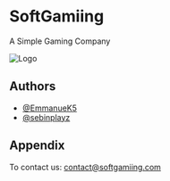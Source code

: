 
# SoftGamiing

A Simple Gaming Company 


![Logo](https://softgamiing.com/softgaming/assets/img/softgamiing-logo.png)


## Authors

- [@EmmanueK5](https://github.com/Emmanuek5/)
- [@sebinplayz](https://github.com/orgs/SoftGamiing/people/sebinplayz)


## Appendix

To contact us: [contact@softgamiing.com](mailto://contact@softgamiing.com)

